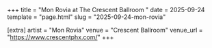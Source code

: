 +++
title = "Mon Rovia at The Crescent Ballroom "
date = 2025-09-24
template = "page.html"
slug = "2025-09-24-mon-rovia"

[extra]
artist = "Mon Rovia"
venue = "Crescent Ballroom"
venue_url = "https://www.crescentphx.com/"
+++
